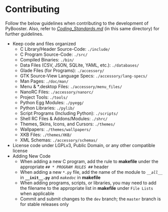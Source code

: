 Contributing
============

Follow the below guidelines when contributing to the development of PyBooster.
Also, refer to _[Coding_Standards.md](./Coding_Standards.md)_ (in this same directory) for further guidelines.

- Keep code and files organized
    - C Library/Header Source-Code: `./include/`
    - C Program Source-Code: `./src/`
    - Compiled Binaries: `./bin/`
    - Data Files (CSV, JSON, SQLite, YAML, etc.): `./databases/`
    - Glade Files (for Programs): `./accessory/`
    - GTK Source-View Language Specs: `./accessory/lang-specs/`
    - Man Pages: `./doc/man/`
    - Menu & \*.desktop Files: `./accessory/menu_files/`
    - NanoRC Files: `./accessory/nanorc/`
    - Project Tools: `./tools/`
    - Python Egg Modules: `./pyegg/`
    - Python Libraries: `./pylib/`
    - Script Programs (Including Python): `./scripts/`
    - Shell RC Files & Addons/Modules: `./shrc/`
    - Themes, Skins, Icons, and Cursors: `./themes/`
    - Wallpapers: `./themes/wallpapers/`
    - XKB Files: `./themes/XKB/`
    - XML Schemas: `./accessory/schemas/`
- License code under LGPLv3, Public Domain, or any other compatible license
- Adding New Code
    - When adding a new C program, add the rule to **makefile** under the appropriate _```## * PROGRAM RULES ##```_ header
    - When adding a new ```*.py``` file, add the name of the module to _```__all__```_ in **```__init__.py```** and _`makedoc`_ in **makefile**
    - When adding programs, scripts, or libraries, you may need to add the filename to the appropriate list in **makefile** under `File Lists` when applicable
    - Commit and submit changes to the `dev` branch; the `master` branch is for stable releases only
